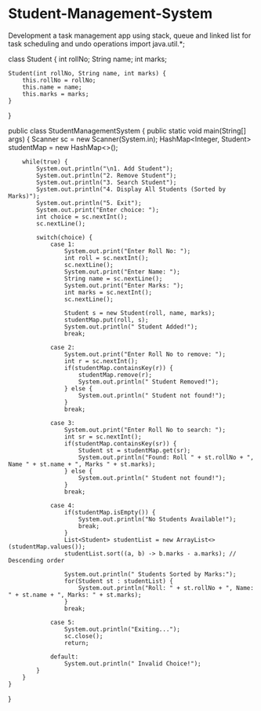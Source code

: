 # Student-Management-System
Development a task management app using stack, queue and linked list for task scheduling and undo operations
import java.util.*;

class Student {
    int rollNo;
    String name;
    int marks;

    Student(int rollNo, String name, int marks) {
        this.rollNo = rollNo;
        this.name = name;
        this.marks = marks;
    }
}

public class StudentManagementSystem {
    public static void main(String[] args) {
        Scanner sc = new Scanner(System.in);
        HashMap<Integer, Student> studentMap = new HashMap<>();

        while(true) {
            System.out.println("\n1. Add Student");
            System.out.println("2. Remove Student");
            System.out.println("3. Search Student");
            System.out.println("4. Display All Students (Sorted by Marks)");
            System.out.println("5. Exit");
            System.out.print("Enter choice: ");
            int choice = sc.nextInt();
            sc.nextLine();

            switch(choice) {
                case 1:
                    System.out.print("Enter Roll No: ");
                    int roll = sc.nextInt();
                    sc.nextLine();
                    System.out.print("Enter Name: ");
                    String name = sc.nextLine();
                    System.out.print("Enter Marks: ");
                    int marks = sc.nextInt();
                    sc.nextLine();

                    Student s = new Student(roll, name, marks);
                    studentMap.put(roll, s);
                    System.out.println(" Student Added!");
                    break;

                case 2:
                    System.out.print("Enter Roll No to remove: ");
                    int r = sc.nextInt();
                    if(studentMap.containsKey(r)) {
                        studentMap.remove(r);
                        System.out.println(" Student Removed!");
                    } else {
                        System.out.println(" Student not found!");
                    }
                    break;

                case 3:
                    System.out.print("Enter Roll No to search: ");
                    int sr = sc.nextInt();
                    if(studentMap.containsKey(sr)) {
                        Student st = studentMap.get(sr);
                        System.out.println("Found: Roll " + st.rollNo + ", Name " + st.name + ", Marks " + st.marks);
                    } else {
                        System.out.println(" Student not found!");
                    }
                    break;

                case 4:
                    if(studentMap.isEmpty()) {
                        System.out.println("No Students Available!");
                        break;
                    }
                    List<Student> studentList = new ArrayList<>(studentMap.values());
                    studentList.sort((a, b) -> b.marks - a.marks); // Descending order

                    System.out.println(" Students Sorted by Marks:");
                    for(Student st : studentList) {
                        System.out.println("Roll: " + st.rollNo + ", Name: " + st.name + ", Marks: " + st.marks);
                    }
                    break;

                case 5:
                    System.out.println("Exiting...");
                    sc.close();
                    return;

                default:
                    System.out.println(" Invalid Choice!");
            }
        }
    }
}

